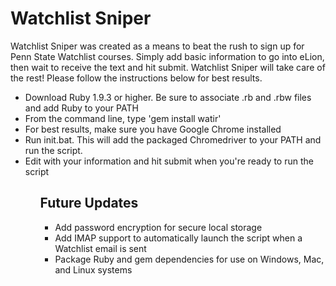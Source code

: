 Watchlist Sniper
================

Watchlist Sniper was created as a means to beat the rush to sign up for Penn State Watchlist courses.  Simply add basic information to go into eLion, then wait to receive the text and hit submit.  Watchlist Sniper will take care of the rest!  Please follow the instructions below for best results.

<ul>
<li>Download Ruby 1.9.3 or higher. Be sure to associate .rb and .rbw files and add Ruby to your PATH</li>
<li>From the command line, type 'gem install watir'</li>
<li>For best results, make sure you have Google Chrome installed</li>
<li>Run init.bat.  This will add the packaged Chromedriver to your PATH and run the script.</li>
<li>Edit with your information and hit submit when you're ready to run the script</li>
<ul>

<h2>Future Updates</h2>
<ul>
<li>Add password encryption for secure local storage</li>
<li>Add IMAP support to automatically launch the script when a Watchlist email is sent</li>
<li>Package Ruby and gem dependencies for use on Windows, Mac, and Linux systems</li>
</ul>
